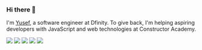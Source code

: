 ### Hi there 👋

I'm [Yusef](yusefhabib.com), a software engineer at Dfinity. To give back, I'm helping aspiring developers with JavaScript and web technologies at Constructor Academy.

![](http://github-profile-summary-cards.vercel.app/api/cards/profile-details?username=yhabib&theme=radical) 
![](http://github-profile-summary-cards.vercel.app/api/cards/repos-per-language?username=yhabib&theme=radical) 
![](http://github-profile-summary-cards.vercel.app/api/cards/most-commit-language?username=yhabib&theme=radical) 
![](http://github-profile-summary-cards.vercel.app/api/cards/stats?username=yhabib&theme=radical)
![](http://github-profile-summary-cards.vercel.app/api/cards/productive-time?username=yhabib&theme=radical&utcOffset=2) 


<!--

I'm [Yusef](https://yusefhabib.com/), a software engineer transitioning into a Manager role at [iptiQ](https://iptiq.ch), the digital insurance disruptor.Trying to give back, I'm helping aspiring developers with JavaScript and Web Technologies at [Propulsion Academy](https://propulsion.academy/).

I am a huge fan of web technologies and frontend frameworks, like [React](https://github.com/facebook/react) but I also appreciate semantic HTML and accessibility.

Recently I've been playing around with [Golang](https://golang.org/), and I'm  ❤️  it.


![Top Langs](https://github-readme-stats.vercel.app/api/top-langs/?username=yhabib&layout=compact&theme=radical)



**yhabib/yhabib** is a ✨ _special_ ✨ repository because its `README.md` (this file) appears on your GitHub profile.
Here are some ideas to get you started:

- 🔭 I’m currently working on ...
- 🌱 I’m currently learning ...
- 👯 I’m looking to collaborate on ...
- 🤔 I’m looking for help with ...
- 💬 Ask me about ...
- 📫 How to reach me: ...
- 😄 Pronouns: ...
- ⚡ Fun fact: ...
-->
